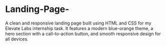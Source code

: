 # Landing-Page-
A clean and responsive landing page built using HTML and CSS for my Elevate Labs internship task. It features a modern blue-orange theme, a hero section with a call-to-action button, and smooth responsive design for all devices.
